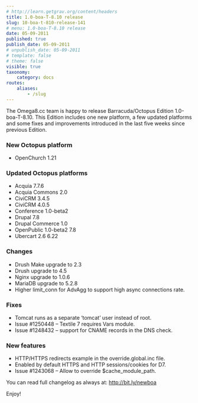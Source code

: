 ```yaml
---
# http://learn.getgrav.org/content/headers
title: 1.0-boa-T-8.10 release
slug: 10-boa-t-810-release-141
# menu: 1.0-boa-T-8.10 release
date: 05-09-2011
published: true
publish_date: 05-09-2011
# unpublish_date: 05-09-2011
# template: false
# theme: false
visible: true
taxonomy:
    category: docs
routes:
    aliases:
        - /slug
---
```


The Omega8.cc team is happy to release Barracuda/Octopus Edition 1.0-boa-T-8.10. This Edition includes one new platform, a few updated platforms and some fixes and improvements introduced in the last five weeks since previous Edition.

### New Octopus platform

 * OpenChurch 1.21

### Updated Octopus platforms

 * Acquia 7.7.6  
 * Acquia Commons 2.0  
 * CiviCRM 3.4.5  
 * CiviCRM 4.0.5  
 * Conference 1.0-beta2  
 * Drupal 7.8  
 * Drupal Commerce 1.0  
 * OpenPublic 1.0-beta2 7.8  
 * Ubercart 2.6 6.22

### Changes

 * Drush Make upgrade to 2.3  
 * Drush upgrade to 4.5  
 * Nginx upgrade to 1.0.6  
 * MariaDB upgrade to 5.2.8  
 * Higher limit\_conn for AdvAgg to support high async connections rate.

### Fixes

 * Tomcat runs as a separate ‘tomcat’ user instead of root.  
 * Issue #1250448 – Textile 7 requires Vars module.  
 * Issue #1248432 – support for CNAME records in the DNS check.

### New features

 * HTTP/HTTPS redirects example in the override.global.inc file.  
 * Enabled by default HTTPS and HTTP sessions/cookies for D7.  
 * Issue #1243068 – Allow to override $cache\_module\_path.

You can read full changelog as always at: http://bit.ly/newboa

Enjoy!